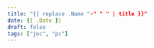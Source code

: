 ```yaml
---
title: "{{ replace .Name "-" " " | title }}"
date: {{ .Date }}
draft: false
tags: ["joc", "pc"]
---
```


